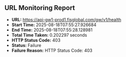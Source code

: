 ## URL Monitoring Report

- **URL:** https://api-gw1-prod1.fisglobal.com/gw/v1/health
- **Start Time:** 2025-08-18T07:55:27.926684
- **End Time:** 2025-08-18T07:55:28.128981
- **Total Time Taken:** 0.202297 seconds
- **HTTP Status Code:** 403
- **Status:** Failure
- **Failure Reason:** HTTP Status Code: 403
